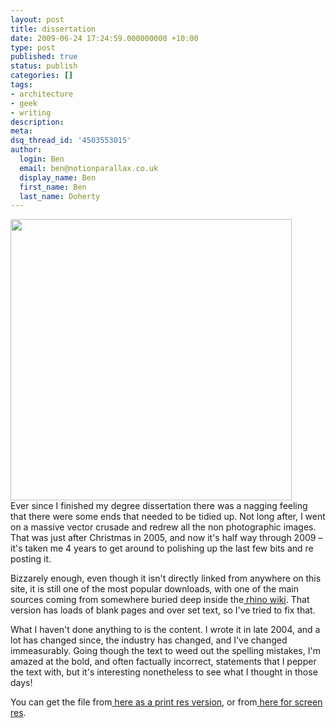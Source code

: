 ```yaml
---
layout: post
title: dissertation
date: 2009-06-24 17:24:59.000000000 +10:00
type: post
published: true
status: publish
categories: []
tags:
- architecture
- geek
- writing
description:
meta:
dsq_thread_id: '4503553015'
author:
  login: Ben
  email: ben@notionparallax.co.uk
  display_name: Ben
  first_name: Ben
  last_name: Doherty
---
```

<p><img alt="" src="{{ site.baseurl }}/assets/dissfront.jpg" title="dissertation front page" class="alignnone" width="450" /><br />
Ever since I finished my degree dissertation there was a nagging feeling that there were some ends that needed to be tidied up. Not long after, I went on a massive vector crusade and redrew all the non photographic images. That was just after Christmas in 2005, and now it's half way through 2009 – it's taken me 4 years to get around to polishing up the last few bits and re posting it.</p>
<p>Bizzarely enough, even though it isn't directly linked from anywhere on this site, it is still one of the most popular downloads, with one of the main sources coming from somewhere buried deep inside the<a href="http://www.google.com.au/search?hl=en&rlz=1C1GGLS_enAU327AU327&ei=RE5CSuyhHpqSjAe785WnBg&sa=X&oi=spell&resnum=0&ct=result&cd=1&q=Ben+Doherty+personal+website+Very+Interesting+article+Do+computer+design+techniques+enhance+or+retard+the+production+of+architectural+design+(5.87Mb).+Featuring+Gehry,+Greg+Lynn,+Design+Group,+Smart+Geometry+Group,+Marcos+Novak.&spell=1 "> rhino wiki</a>. That version has loads of blank pages and over set text, so I've tried to fix that.</p>
<p>What I haven't done anything to is the content. I wrote it in late 2004, and a lot has changed since, the industry has changed, and I've changed immeasurably. Going though the text to weed out the spelling mistakes, I'm amazed at the bold, and often factually incorrect,  statements that I pepper the text with, but it's interesting nonetheless to see what I thought in those days!</p>
<p>You can get the file from<a href="http://www.notionparallax.co.uk/2009_06_24_dissertation.pdf"> here as a print res version</a>, or from<a href="http://www.notionparallax.co.uk/2009_06_24_dissertation%20screen.pdf"> here for screen res</a>.</p>
